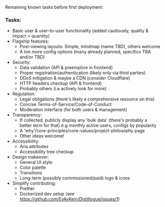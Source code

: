 Remaining known tasks before first deployment:

### Tasks:
* Basic user & user-to-user functionality (added cautiously, quality & impact > quantity)
* Flagship features:
  * Post-viewing layouts: Simple, mindmap (name TBD), others welcome
  * A ton more config options (many already planned, specifics TBA and/or TBD)
* Security:
  * Data validation (API & preemptive in frontend)
  * Proper registration/authentication (likely only via third parties)
  * DDoS mitigation & maybe a CDN (consider Cloudflare)
  * HTTP headers checkup (API & frontend)
  * Probably others (i.e actively look for more)
* Regulation:
  * Legal obligations (there's likely a comprehensive resource on this)
  * Concise Terms-of-Service/Code-of-Conduct
  * Moderation interface (for both users & management)
* Transparency:
  * If collected, publicly display any 'bulk data' (there's probably a better term for that) e.g monthly active users, configs by popularity
  * A 'why'/core-principles/core-values/project-philosophy page
  * Other ideas welcome!
* Accessibility:
  * Aria attributes
  * Accessibility tree checkup
* Design makeover:
  * General UI style
  * Color palette
  * Transitions
  * Long-term (possibly commissioned/paid) logo & icons
* Simplify contributing:
  * Prettier
  * Dockerized dev setup (see https://github.com/EvAvKein/Distillogue/issues/1)